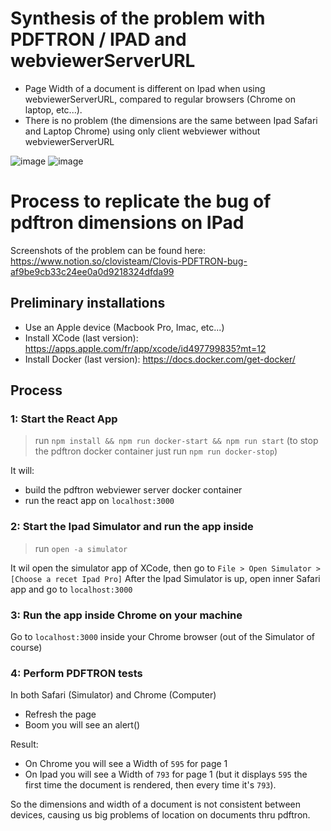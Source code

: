 # Synthesis of the problem with PDFTRON / IPAD and webviewerServerURL

- Page Width of a document is different on Ipad when using webviewerServerURL, compared to regular browsers (Chrome on laptop, etc...).
- There is no problem (the dimensions are the same between Ipad Safari and Laptop Chrome) using only client webviewer without webviewerServerURL

![image](https://user-images.githubusercontent.com/25119847/208996194-97743f14-e1a4-48bf-9076-52212878684c.png)
![image](https://user-images.githubusercontent.com/25119847/208996136-9afd7c86-89a8-4f1b-9e2f-349c401dcce7.png)


# Process to replicate the bug of pdftron dimensions on IPad

Screenshots of the problem can be found here: https://www.notion.so/clovisteam/Clovis-PDFTRON-bug-af9be9cb33c24ee0a0d9218324dfda99

## Preliminary installations

- Use an Apple device (Macbook Pro, Imac, etc...)
- Install XCode (last version): https://apps.apple.com/fr/app/xcode/id497799835?mt=12
- Install Docker (last version): https://docs.docker.com/get-docker/
## Process
### 1: Start the React App
> run `npm install && npm run docker-start && npm run start`
(to stop the pdftron docker container just run `npm run docker-stop`)

It will:
- build the pdftron webviewer server docker container
- run the react app on `localhost:3000`

### 2: Start the Ipad Simulator and run the app inside
> run `open -a simulator`

It wil open the simulator app of XCode, then go to `File > Open Simulator > [Choose a recet Ipad Pro]`
After the Ipad Simulator is up, open inner Safari app and go to `localhost:3000`

### 3: Run the app inside Chrome on your machine
Go to `localhost:3000` inside your Chrome browser (out of the Simulator of course)

### 4: Perform PDFTRON tests

In both Safari (Simulator) and Chrome (Computer)

- Refresh the page
- Boom you will see an alert()

Result:
- On Chrome you will see a Width of `595` for page 1
- On Ipad you will see a Width of `793` for page 1 (but it displays `595` the first time the document is rendered, then every time it's `793`).

So the dimensions and width of a document is not consistent between devices, causing us big problems of location on documents thru pdftron.
